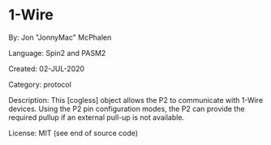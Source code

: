 # 1-Wire

By: Jon "JonnyMac" McPhalen

Language: Spin2 and PASM2

Created: 02-JUL-2020

Category: protocol

Description:
This [cogless] object allows the P2 to communicate with 1-Wire devices. Using the P2 pin configuration modes, the P2 can provide the required pullup if an external pull-up is not available. 

License: MIT (see end of source code)
